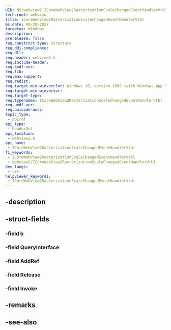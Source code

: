 ```yaml
---
UID: NS:webview2.ICoreWebView2RasterizationScaleChangedEventHandlerVtbl
tech.root: webview
title: ICoreWebView2RasterizationScaleChangedEventHandlerVtbl
ms.date: 09/20/2022
targetos: Windows
description: 
prerelease: false
req.construct-type: structure
req.ddi-compliance: 
req.dll: 
req.header: webview2.h
req.include-header: 
req.kmdf-ver: 
req.lib: 
req.max-support: 
req.redist: 
req.target-min-winverclnt: Windows 10, version 1809 (with Windows App SDK 1.1 or later)
req.target-min-winversvr: 
req.target-type: 
req.typenames: ICoreWebView2RasterizationScaleChangedEventHandlerVtbl
req.umdf-ver: 
req.unicode-ansi: 
topic_type:
 - apiref
api_type:
 - HeaderDef
api_location:
 - webview2.h
api_name:
 - ICoreWebView2RasterizationScaleChangedEventHandlerVtbl
f1_keywords:
 - ICoreWebView2RasterizationScaleChangedEventHandlerVtbl
 - webview2/ICoreWebView2RasterizationScaleChangedEventHandlerVtbl
dev_langs:
 - c++
helpviewer_keywords:
 - ICoreWebView2RasterizationScaleChangedEventHandlerVtbl
---
```


## -description

## -struct-fields

### -field b

### -field QueryInterface

### -field AddRef

### -field Release

### -field Invoke

## -remarks

## -see-also

